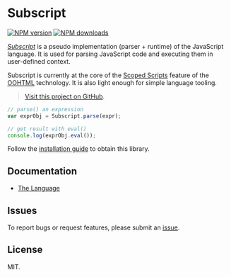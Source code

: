# Subscript

<!-- BADGES/ -->

<span class="badge-npmversion"><a href="https://npmjs.org/package/@webqit/subscript" title="View this project on NPM"><img src="https://img.shields.io/npm/v/@webqit/subscript.svg" alt="NPM version" /></a></span>
<span class="badge-npmdownloads"><a href="https://npmjs.org/package/@webqit/subscript" title="View this project on NPM"><img src="https://img.shields.io/npm/dm/@webqit/subscript.svg" alt="NPM downloads" /></a></span>

<!-- /BADGES -->

*[Subscript](https://webqit.io/tooling/subscript)* is a pseudo implementation (parser + runtime) of the JavaScript language. It is used for parsing JavaScript code and executing them in user-defined context.

Subscript is currently at the core of the [Scoped Scripts](https://webqit.io/tooling/oohtml/scoped-scripts) feature of the [OOHTML](https://webqit.io/tooling/oohtml) technology. It is also light enough for simple language tooling.

> [Visit this project on GitHub](https://github.com/webqit/subscript).

```js
// parse() an expression
var exprObj = Subscript.parse(expr);

// get result with eval()
console.log(exprObj.eval());
```

Follow the [installation guide](installation/README.md) to obtain this library.

## Documentation
+ [The Language](language/README.md)

## Issues
To report bugs or request features, please submit an [issue](https://github.com/webqit/subscript/issues).

## License
MIT.
